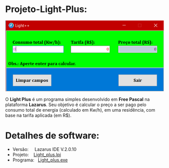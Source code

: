 # Projeto-Light-Plus:

![Tela](/Imagens/Tela.png)

O **Light Plus** é um programa simples desenvolvido em **Free Pascal** na plataforma **Lazarus**. Seu objetivo é calcular o preço a ser pago pelo consumo total de energia (calculado em Kw/h), em uma residência, com base na tarifa aplicada (em R$).


# Detalhes de software:
  * Versão:   &nbsp;&nbsp;&nbsp; Lazarus IDE V.2.0.10
  * Projeto:  &nbsp;&nbsp; [Light_plus.lpi](/Light_plus.lpi)
  * Programa: &nbsp; [Light_plus.exe](/Light_plus.exe)
